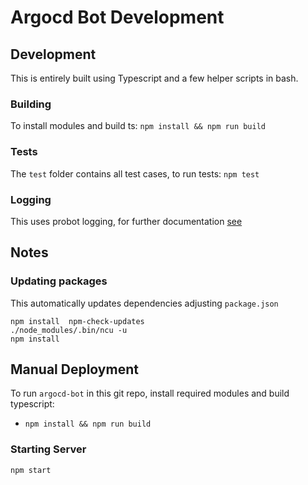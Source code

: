 # Argocd Bot Development

## Development
This is entirely built using Typescript and a few helper scripts in bash.

### Building
To install modules and build ts: `npm install && npm run build`

### Tests
The `test` folder contains all test cases, to run tests: `npm test`

### Logging
This uses probot logging, for further documentation [see](https://probot.github.io/docs/logging/)

## Notes
### Updating packages
This automatically updates dependencies adjusting `package.json`
```
npm install  npm-check-updates
./node_modules/.bin/ncu -u
npm install
```

## Manual Deployment
To run `argocd-bot` in this git repo, install required modules and build typescript:
- `npm install && npm run build`

### Starting Server
`npm start`

